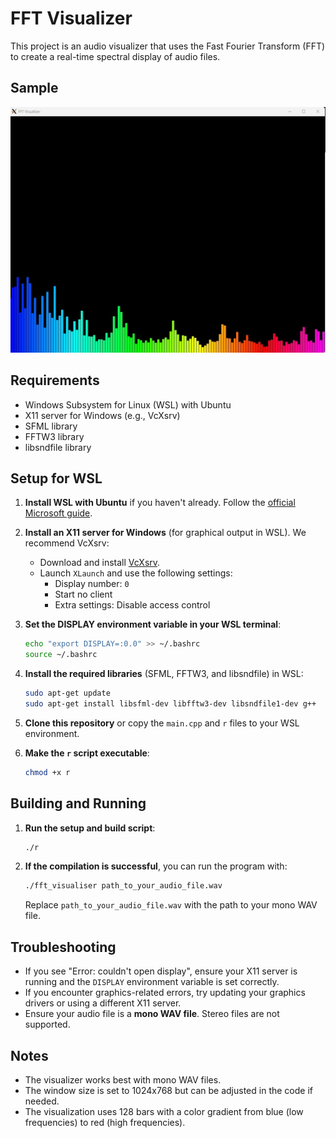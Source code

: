 # FFT Visualizer

This project is an audio visualizer that uses the Fast Fourier Transform (FFT) to create a real-time spectral display of audio files.

## Sample

![Image](resources/Untitled.jpg)

## Requirements

- Windows Subsystem for Linux (WSL) with Ubuntu
- X11 server for Windows (e.g., VcXsrv)
- SFML library
- FFTW3 library
- libsndfile library

## Setup for WSL

1. **Install WSL with Ubuntu** if you haven't already. Follow the [official Microsoft guide](https://docs.microsoft.com/en-us/windows/wsl/install).

2. **Install an X11 server for Windows** (for graphical output in WSL). We recommend VcXsrv:
   - Download and install [VcXsrv](https://sourceforge.net/projects/vcxsrv/).
   - Launch `XLaunch` and use the following settings:
     - Display number: `0`
     - Start no client
     - Extra settings: Disable access control

3. **Set the DISPLAY environment variable in your WSL terminal**:
   ```bash
   echo "export DISPLAY=:0.0" >> ~/.bashrc
   source ~/.bashrc
   ```

4. **Install the required libraries** (SFML, FFTW3, and libsndfile) in WSL:
   ```bash
   sudo apt-get update
   sudo apt-get install libsfml-dev libfftw3-dev libsndfile1-dev g++
   ```

5. **Clone this repository** or copy the `main.cpp` and `r` files to your WSL environment.

6. **Make the `r` script executable**:
   ```bash
   chmod +x r
   ```

## Building and Running

1. **Run the setup and build script**:
   ```bash
   ./r
   ```

2. **If the compilation is successful**, you can run the program with:
   ```bash
   ./fft_visualiser path_to_your_audio_file.wav
   ```
   Replace `path_to_your_audio_file.wav` with the path to your mono WAV file.

## Troubleshooting

- If you see "Error: couldn't open display", ensure your X11 server is running and the `DISPLAY` environment variable is set correctly.
- If you encounter graphics-related errors, try updating your graphics drivers or using a different X11 server.
- Ensure your audio file is a **mono WAV file**. Stereo files are not supported.

## Notes

- The visualizer works best with mono WAV files.
- The window size is set to 1024x768 but can be adjusted in the code if needed.
- The visualization uses 128 bars with a color gradient from blue (low frequencies) to red (high frequencies).
